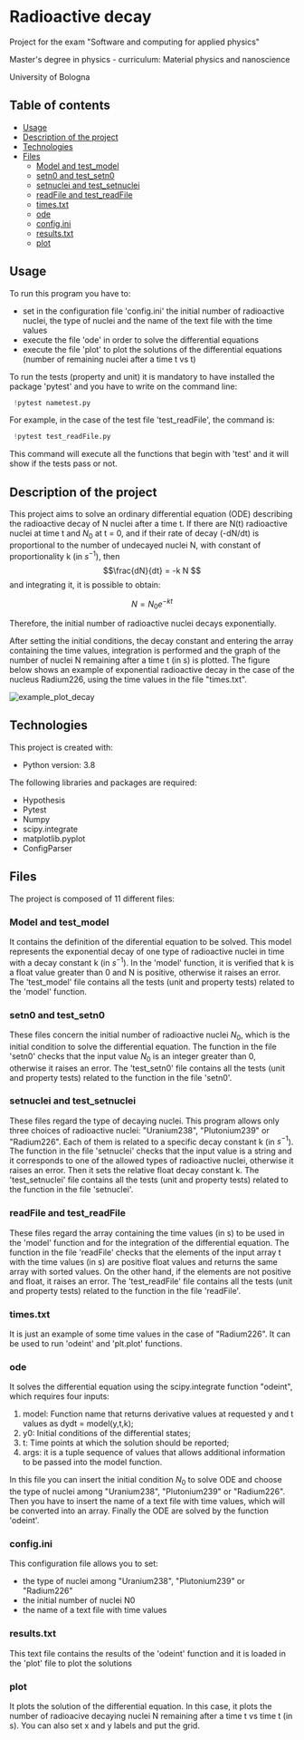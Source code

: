 # Radioactive decay
Project for the exam "Software and computing for applied physics"

Master's degree in physics - curriculum: Material physics and nanoscience

University of Bologna

## Table of contents
* [Usage](#usage)
* [Description of the project](#description-of-the-project)
* [Technologies](#technologies)
* [Files](#files)
  * [Model and test_model](#Model_and_test_model)
  * [setn0 and test_setn0](#setn0_and_test_setn0)
  * [setnuclei and test_setnuclei](#setnuclei_and_test_setnuclei)
  * [readFile and test_readFile](#readFile_and_test_readFile)
  * [times.txt](#times.txt)
  * [ode](#ode)
  * [config.ini](#config.ini)
  * [results.txt](#results.txt)
  * [plot](#plot)

## Usage
To run this program you have to:
* set in the configuration file 'config.ini' the initial number of radioactive nuclei, the type of nuclei and the name of the text file with the time values
* execute the file 'ode' in order to solve the differential equations
* execute the file 'plot' to plot the solutions of the differential equations (number of remaining nuclei after a time t vs t)


To run the tests (property and unit) it is mandatory to have installed the package 'pytest' and you have to write on the command line:
```python
 !pytest nametest.py
```

For example, in the case of the test file 'test_readFile', the command is:
```python
 !pytest test_readFile.py
```

This command will execute all the functions that begin with 'test' and it will show if the tests pass or not.

## Description of the project
This project aims to solve an ordinary differential equation (ODE) describing the radioactive decay of N nuclei after a time t. 
If there are N(t) radioactive nuclei at time t and $N_0$ at t = 0, and if their rate of decay (-dN/dt) is proportional to the number of undecayed nuclei N, with constant of proportionality k (in $s^{-1}$), then
$$\frac{dN}{dt} = -k N $$
and integrating it, it is possible to obtain:

$$ N = N_0 e^{-kt} $$

Therefore, the initial number of radioactive nuclei decays exponentially.

After setting the initial conditions, the decay constant and entering the array containing the time values, integration is performed and the graph of the number of nuclei N remaining after a time t (in s) is plotted.
The figure below shows an example of exponential radioactive decay in the case of the nucleus Radium226, using the time values in the file "times.txt".

![example_plot_decay](https://user-images.githubusercontent.com/79851600/187657314-e6d6c336-b33a-4131-9278-3d244e72e8f5.png)

## Technologies
This project is created with:
* Python version: 3.8

The following libraries and packages are required:
* Hypothesis
* Pytest
* Numpy
* scipy.integrate
* matplotlib.pyplot
* ConfigParser
	
## Files
The project is composed of 11 different files:
### Model and test_model
It contains the definition of the diferential equation to be solved. This model represents the exponential decay of one type of radioactive nuclei in time with a decay constant k (in $s^{-1}$). In the 'model' function, it is verified that k is a float value greater than 0 and N is positive, otherwise it raises an error.
The 'test_model' file contains all the tests (unit and property tests) related to the 'model' function.
### setn0 and test_setn0
These files concern the initial number of radioactive nuclei $N_0$, which is the initial condition to solve the differential equation.
The function in the file 'setn0' checks that the input value $N_0$ is an integer greater than 0, otherwise it raises an error.
The 'test_setn0' file contains all the tests (unit and property tests) related to the function in the file 'setn0'.
### setnuclei and test_setnuclei
These files regard the type of decaying nuclei. This program allows only three choices of radioactive nuclei: "Uranium238", "Plutonium239" or "Radium226". Each of them is related to a specific decay constant k (in $s^{-1}$).
The function in the file 'setnuclei' checks that the input value is a string and it corresponds to one of the allowed types of radioactive nuclei, otherwise it raises an error. Then it sets the relative float decay constant k.
The 'test_setnuclei' file contains all the tests (unit and property tests) related to the function in the file 'setnuclei'.
### readFile and test_readFile
These files regard the array containing the time values (in s) to be used in the 'model' function and for the integration of the differential equation.
The function in the file 'readFile' checks that the elements of the input array t with the time values (in s) are positive float values and returns the same array with sorted values. On the other hand, if the elements are not positive and float, it raises an error.
The 'test_readFile' file contains all the tests (unit and property tests) related to the function in the file 'readFile'.
### times.txt
It is just an example of some time values in the case of "Radium226". It can be used to run 'odeint' and 'plt.plot' functions.
### ode
It solves the differential equation using the scipy.integrate function "odeint", which requires four inputs:
1. model: Function name that returns derivative values at requested y and t values as dydt = model(y,t,k);
2. y0: Initial conditions of the differential states;
3. t: Time points at which the solution should be reported; 
4. args: it is a tuple sequence of values that allows additional information to be passed into the model function.

In this file you can insert the initial condition $N_0$ to solve ODE and choose the type of nuclei among "Uranium238", "Plutonium239" or "Radium226".
Then you have to insert the name of a text file with time values, which will be converted into an array.
Finally the ODE are solved by the function 'odeint'.
### config.ini
This configuration file allows you to set:
* the type of nuclei among "Uranium238", "Plutonium239" or "Radium226"
* the initial number of nuclei N0
* the name of a text file with time values
### results.txt
This text file contains the results of the 'odeint' function and it is loaded in the 'plot' file to plot the solutions
### plot
It plots the solution of the differential equation. In this case, it plots the number of radioacive decaying nuclei N remaining after a time t vs time t (in s).
You can also set x and y labels and put the grid.
